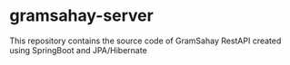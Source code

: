 # gramsahay-server
This repository contains the source code of GramSahay RestAPI created using SpringBoot and JPA/Hibernate
